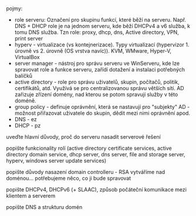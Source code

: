 pojmy:

- role serveru: Označení pro skupinu funkcí, které běží na serveru. Např. DNS + DHCP role je na jednom serveru, kde běží DHCPv4 a v6 služba, k tomu DNS služba. Tzn role: proxy, dhcp, dns, Active directory, VPN, print server
- hyperv - virtualizace (vs kontejnerizace). Typy virtualizací (hypervizor 1. úrovně vs 2. úrovně (OS vrstva navíc)). KVM, WMware, Hyper-V, VirtualBox
- server manager - nástroj pro správu serveru ve WinServeru, kde lze spravovat role a funkce serveru, zařídí dotažení a instalaci potřebných balíčků
- active directory - role pro správu uživatelů, skupin, počítačů, politik, certifikátů, atd. Využívá se pro centralizovanou správu větších sítí. AD zařizuje zřízení domény, nad kterou se potom spravují služby v této doméně.
- group policy - definuje oprávnění, která se nastavují pro "subjekty" AD - možnost přiřazovat uživatele do skupin, dědit mezi nimi oprávnění apod.
- DNS - ez
- DHCP - pz



uveďte hlavní důvody, proč do serveru nasadit serverové řešení

popište funkcionality rolí (active directory certificate services, active directory domain service,
dhcp server, dns server, file and storage server, hyperv, windows server update services)


popište důvody nasazení domain controlleru - RSA vytváříme nad doménou... potřebujeme něco, co ji bude spravovat

popište DHCPv4, DHCPv6 (+ SLAAC), způsob počáteční komunikace mezi klientem a serverem

popište DNS a strukturu domén